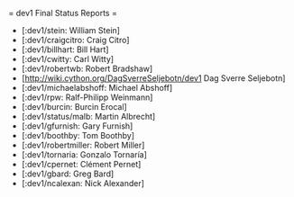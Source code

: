 = dev1 Final Status Reports =

 * [:dev1/stein: William Stein] 
 * [:dev1/craigcitro: Craig Citro]
 * [:dev1/billhart: Bill Hart]
 * [:dev1/cwitty: Carl Witty]
 * [:dev1/robertwb: Robert Bradshaw]
 * [http://wiki.cython.org/DagSverreSeljebotn/dev1 Dag Sverre Seljebotn]
 * [:dev1/michaelabshoff: Michael Abshoff]
 * [:dev1/rpw: Ralf-Philipp Weinmann]
 * [:dev1/burcin: Burcin Erocal]
 * [:dev1/status/malb: Martin Albrecht]
 * [:dev1/gfurnish: Gary Furnish]
 * [:dev1/boothby: Tom Boothby]
 * [:dev1/robertmiller: Robert Miller]
 * [:dev1/tornaria: Gonzalo Tornaría]
 * [:dev1/cpernet: Clément Pernet]
 * [:dev1/gbard: Greg Bard]
 * [:dev1/ncalexan: Nick Alexander]
